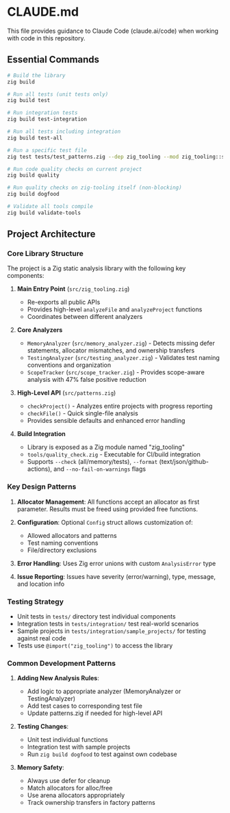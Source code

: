# CLAUDE.md

This file provides guidance to Claude Code (claude.ai/code) when working with code in this repository.

## Essential Commands

```bash
# Build the library
zig build

# Run all tests (unit tests only)
zig build test

# Run integration tests
zig build test-integration

# Run all tests including integration
zig build test-all

# Run a specific test file
zig test tests/test_patterns.zig --dep zig_tooling --mod zig_tooling::src/zig_tooling.zig

# Run code quality checks on current project
zig build quality

# Run quality checks on zig-tooling itself (non-blocking)
zig build dogfood

# Validate all tools compile
zig build validate-tools
```

## Project Architecture

### Core Library Structure
The project is a Zig static analysis library with the following key components:

1. **Main Entry Point** (`src/zig_tooling.zig`)
   - Re-exports all public APIs
   - Provides high-level `analyzeFile` and `analyzeProject` functions
   - Coordinates between different analyzers

2. **Core Analyzers**
   - `MemoryAnalyzer` (`src/memory_analyzer.zig`) - Detects missing defer statements, allocator mismatches, and ownership transfers
   - `TestingAnalyzer` (`src/testing_analyzer.zig`) - Validates test naming conventions and organization
   - `ScopeTracker` (`src/scope_tracker.zig`) - Provides scope-aware analysis with 47% false positive reduction

3. **High-Level API** (`src/patterns.zig`)
   - `checkProject()` - Analyzes entire projects with progress reporting
   - `checkFile()` - Quick single-file analysis
   - Provides sensible defaults and enhanced error handling

4. **Build Integration**
   - Library is exposed as a Zig module named "zig_tooling"
   - `tools/quality_check.zig` - Executable for CI/build integration
   - Supports `--check` (all/memory/tests), `--format` (text/json/github-actions), and `--no-fail-on-warnings` flags

### Key Design Patterns

1. **Allocator Management**: All functions accept an allocator as first parameter. Results must be freed using provided free functions.

2. **Configuration**: Optional `Config` struct allows customization of:
   - Allowed allocators and patterns
   - Test naming conventions
   - File/directory exclusions

3. **Error Handling**: Uses Zig error unions with custom `AnalysisError` type

4. **Issue Reporting**: Issues have severity (error/warning), type, message, and location info

### Testing Strategy

- Unit tests in `tests/` directory test individual components
- Integration tests in `tests/integration/` test real-world scenarios
- Sample projects in `tests/integration/sample_projects/` for testing against real code
- Tests use `@import("zig_tooling")` to access the library

### Common Development Patterns

1. **Adding New Analysis Rules**:
   - Add logic to appropriate analyzer (MemoryAnalyzer or TestingAnalyzer)
   - Add test cases to corresponding test file
   - Update patterns.zig if needed for high-level API

2. **Testing Changes**:
   - Unit test individual functions
   - Integration test with sample projects
   - Run `zig build dogfood` to test against own codebase

3. **Memory Safety**:
   - Always use defer for cleanup
   - Match allocators for alloc/free
   - Use arena allocators appropriately
   - Track ownership transfers in factory patterns